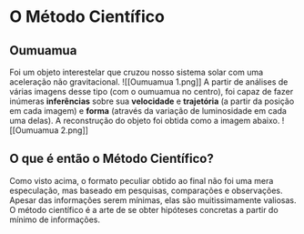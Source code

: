 # O Método Científico

## Oumuamua
Foi um objeto interestelar que cruzou nosso sistema solar com uma aceleração não gravitacional.
![[Oumuamua 1.png]]
A partir de análises de várias imagens desse tipo (com o oumuamua no centro), foi capaz de fazer inúmeras **inferências** sobre sua **velocidade** e **trajetória** (a partir da posição em cada imagem) e **forma** (através da variação de luminosidade em cada uma delas). A reconstrução do objeto foi obtida como a imagem abaixo.
![[Oumuamua 2.png]]

## O que é então o Método Científico?
Como visto acima, o formato peculiar obtido ao final não foi uma mera especulação, mas baseado em pesquisas, comparações e observações. Apesar das informações serem mínimas, elas são muitissimamente valiosas. O método científico é a arte de se obter hipóteses concretas a partir do mínimo de informações.